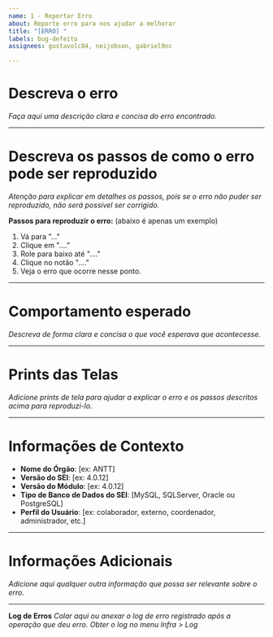 ```yaml
---
name: 1 - Reportar Erro
about: Reporte erro para nos ajudar a melhorar
title: "[ERRO] "
labels: bug-defeito
assignees: gustavolc84, neijobson, gabriel9nc

---
```


# Descreva o erro
_Faça aqui uma descrição clara e concisa do erro encontrado._


-----
# Descreva os passos de como o erro pode ser reproduzido
_Atenção para explicar em detalhes os passos, pois se o erro não puder ser reproduzido, não será possível ser corrigido._

**Passos para reproduzir o erro:** (abaixo é apenas um exemplo)
1. Vá para "..."
2. Clique em "...."
3. Role para baixo até "...."
4. Clique no notão "...."
5. Veja o erro que ocorre nesse ponto.

-----
# Comportamento esperado
_Descreva de forma clara e concisa o que você esperava que acontecesse._


-----
# Prints das Telas
_Adicione prints de tela para ajudar a explicar o erro e os passos descritos acima para reproduzi-lo._

-----
# Informações de Contexto
 - **Nome do Órgão**:  [ex: ANTT]
 - **Versão do SEI**:  [ex: 4.0.12]
 - **Versão do Módulo**:  [ex: 4.0.12]
 - **Tipo de Banco de Dados do SEI**:  [MySQL, SQLServer, Oracle ou PostgreSQL]
 - **Perfil do Usuário**:  [ex: colaborador, externo, coordenador, administrador, etc.]
-----
# Informações Adicionais
_Adicione aqui qualquer outra informação que possa ser relevante sobre o erro._


-----
**Log de Erros**
_Colar aqui ou anexar o log de erro registrado após a operação que deu erro. Obter o log no menu Infra > Log_
